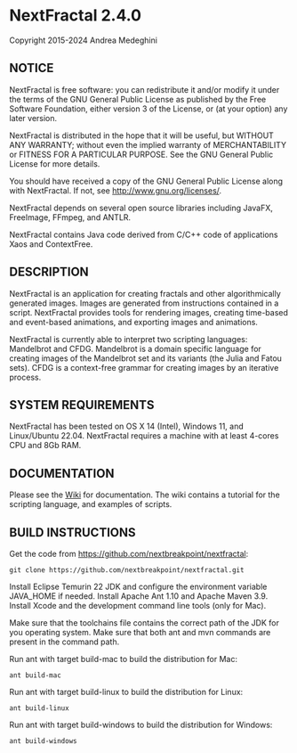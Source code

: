 # NextFractal 2.4.0

Copyright 2015-2024 Andrea Medeghini


## NOTICE

NextFractal is free software: you can redistribute it and/or modify it under the terms of the GNU General Public License as published by the Free Software Foundation, either version 3 of the License, or (at your option) any later version.

NextFractal is distributed in the hope that it will be useful, but WITHOUT ANY WARRANTY; without even the implied warranty of MERCHANTABILITY or FITNESS FOR A PARTICULAR PURPOSE. See the GNU General Public License for more details.

You should have received a copy of the GNU General Public License along with NextFractal. If not, see http://www.gnu.org/licenses/.

NextFractal depends on several open source libraries including JavaFX, FreeImage, FFmpeg, and ANTLR.

NextFractal contains Java code derived from C/C++ code of applications Xaos and ContextFree.


## DESCRIPTION

NextFractal is an application for creating fractals and other algorithmically generated images. Images are generated from instructions contained in a script. NextFractal provides tools for rendering images, creating time-based and event-based animations, and exporting images and animations.

NextFractal is currently able to interpret two scripting languages: Mandelbrot and CFDG. Mandelbrot is a domain specific language for creating images of the Mandelbrot set and its variants (the Julia and Fatou sets). CFDG is a context-free grammar for creating images by an iterative process.


## SYSTEM REQUIREMENTS

NextFractal has been tested on OS X 14 (Intel), Windows 11, and Linux/Ubuntu 22.04. NextFractal requires a machine with at least 4-cores CPU and 8Gb RAM.


## DOCUMENTATION

Please see the [Wiki](https://github.com/nextbreakpoint/nextfractal/wiki) for documentation. The wiki contains a tutorial for the scripting language, and examples of scripts.


## BUILD INSTRUCTIONS

Get the code from https://github.com/nextbreakpoint/nextfractal:

    git clone https://github.com/nextbreakpoint/nextfractal.git

Install Eclipse Temurin 22 JDK and configure the environment variable JAVA_HOME if needed. Install Apache Ant 1.10 and Apache Maven 3.9. Install Xcode and the development command line tools (only for Mac).

Make sure that the toolchains file contains the correct path of the JDK for you operating system. Make sure that both ant and mvn commands are present in the command path.   

Run ant with target build-mac to build the distribution for Mac:

    ant build-mac

Run ant with target build-linux to build the distribution for Linux:

    ant build-linux

Run ant with target build-windows to build the distribution for Windows:

    ant build-windows
